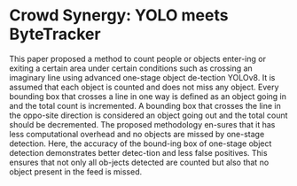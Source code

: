 # Crowd Synergy: YOLO meets ByteTracker

This paper proposed a method to count people or objects enter-ing or exiting a certain area under certain conditions such as crossing an imaginary line using advanced one-stage object de-tection YOLOv8. It is assumed that each object is counted and does not miss any object. Every bounding box that crosses a line in one way is defined as an object going in and the total count is incremented. A bounding box that crosses the line in the oppo-site direction is considered an object going out and the total count should be decremented. The proposed methodology en-sures that it has less computational overhead and no objects are missed by one-stage detection. Here, the accuracy of the bound-ing box of one-stage object detection demonstrates better detec-tion and less false positives. This ensures that not only all ob-jects detected are counted but also that no object present in the feed is missed.
